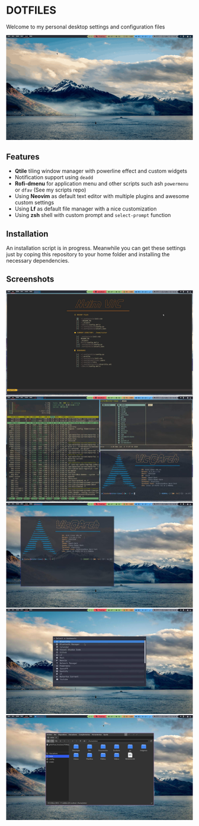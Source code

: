 # DOTFILES
Welcome to my personal desktop settings and configuration files

![Animation GIF](.screenshots/anim.gif)

## Features
- **Qtile** tiling window manager with powerline effect and custom widgets
- Notification support using `deadd`
- **Rofi-dmenu** for application menu and other scripts such ash `powermenu` or `dfav` \(See my scripts repo\)
- Using **Neovim** as default text editor with multiple plugins and awesome custom settings
- Using **Lf** as default file manager with a nice customization
- Using **zsh** shell with custom prompt and `select-prompt` function

## Installation
An installation script is in progress. Meanwhile you can get these settings just by coping this repository to your home folder and installing the necessary dependencies.

## Screenshots
![Screenshot 1](.screenshots/screenshot1.jpg)
![Screenshot 2](.screenshots/screenshot2.jpg)
![Screenshot 3](.screenshots/screenshot3.jpg)
![Screenshot 4](.screenshots/screenshot4.jpg)
![Screenshot 5](.screenshots/screenshot5.jpg)

